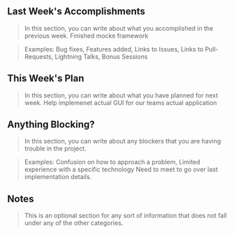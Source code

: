 ## Last Week's Accomplishments

> In this section, you can write about what you accomplished in the previous week.
	Finished mocke framework  
	
> Examples:
> Bug fixes, Features added, Links to Issues, Links to Pull-Requests, Lightning Talks, Bonus Sessions

## This Week's Plan

> In this section, you can write about what you have planned for next week.
    Help implemenet actual GUI for our teams actual application

## Anything Blocking?

> In this section, you can write about any blockers that you are having trouble in the project.

> Examples: Confusion on how to approach a problem, Limited experience with a specific technology
    Need to meet to go over last implementation details. 
    
## Notes

> This is an optional section for any sort of information that does not fall under any of the other categories.